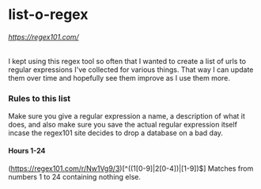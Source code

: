# list-o-regex
###### https://regex101.com/

I kept using this regex tool so often that I wanted to create a list of urls to regular expressions I've collected for various things.  That way I can update them over time and hopefully see them improve as I use them more.

### Rules to this list

Make sure you give a regular expression a name, a description of what it does, and also make sure you save the actual regular expression itself incase the regex101 site decides to drop a database on a bad day.

#### Hours 1-24
(https://regex101.com/r/Nw1Vg9/3)[^((1[0-9]|2[0-4])|[1-9])$]
Matches from numbers 1 to 24 containing nothing else.


